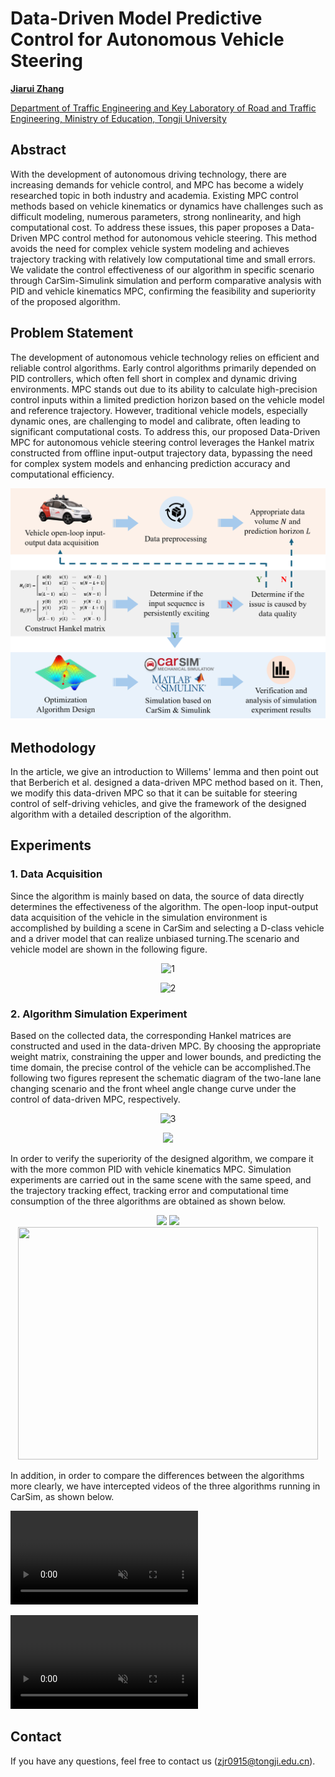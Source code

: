 # Data-Driven Model Predictive Control for Autonomous Vehicle Steering

**[Jiarui Zhang](https://tops.tongji.edu.cn/info/1132/1815.htm)**

[Department of Traffic Engineering and Key Laboratory of Road and Traffic Engineering, Ministry of Education, Tongji University](https://tops.tongji.edu.cn/)  

## Abstract

With the development of autonomous driving technology, there are increasing demands for vehicle control, and MPC has become a widely researched topic in both industry and academia. Existing MPC control methods based on vehicle kinematics or dynamics have challenges such as difficult modeling, numerous parameters, strong nonlinearity, and high computational cost. To address these issues, this paper proposes a Data-Driven MPC control method for autonomous vehicle steering. This method avoids the need for complex vehicle system modeling and achieves trajectory tracking with relatively low computational time and small errors. We validate the control effectiveness of our algorithm in specific scenario through CarSim-Simulink simulation and perform comparative analysis with PID and vehicle kinematics MPC, confirming the feasibility and superiority of the proposed algorithm.

## Problem Statement

The development of autonomous vehicle technology relies on efficient and reliable control algorithms. Early control algorithms primarily depended on PID controllers, which often fell short in complex and dynamic driving environments. MPC stands out due to its ability to calculate high-precision control inputs within a limited prediction horizon based on the vehicle model and reference trajectory. However, traditional vehicle models, especially dynamic ones, are challenging to model and calibrate, often leading to significant computational costs. To address this, our proposed Data-Driven MPC for autonomous vehicle steering control leverages the Hankel matrix constructed from offline input-output trajectory data, bypassing the need for complex system models and enhancing prediction accuracy and computational efficiency.


![flowchart](./src/flowchart.png)


## Methodology
In the article, we give an introduction to Willems' lemma and then point out that Berberich et al. designed a data-driven MPC method based on it. Then, we modify this data-driven MPC so that it can be suitable for steering control of self-driving vehicles, and give the framework of the designed algorithm with a detailed description of the algorithm.

## Experiments

### 1. Data Acquisition 
Since the algorithm is mainly based on data, the source of data directly determines the effectiveness of the algorithm. The open-loop input-output data acquisition of the vehicle in the simulation environment is accomplished by building a scene in CarSim and selecting a D-class vehicle and a driver model that can realize unbiased turning.The scenario and vehicle model are shown in the following figure.

<div align=center>

![1](https://github.com/John0915aaa/Data-Driven-Model-Predictive-Control-for-Autonomous-Vehicle-Steering/assets/141119265/852b2a6e-62aa-42c4-a421-8abfb5faaa4c)

![2](https://github.com/John0915aaa/Data-Driven-Model-Predictive-Control-for-Autonomous-Vehicle-Steering/assets/141119265/c5e7b064-4126-46e5-8673-033f528aa5dc)

</div>

### 2. Algorithm Simulation Experiment 

Based on the collected data, the corresponding Hankel matrices are constructed and used in the data-driven MPC. By choosing the appropriate weight matrix, constraining the upper and lower bounds, and predicting the time domain, the precise control of the vehicle can be accomplished.The following two figures represent the schematic diagram of the two-lane lane changing scenario and the front wheel angle change curve under the control of data-driven MPC, respectively.

<div align=center>
     
![3](https://github.com/John0915aaa/Data-Driven-Model-Predictive-Control-for-Autonomous-Vehicle-Steering/assets/141119265/5cb4ecf1-ce77-45fd-9589-3c492e2b465e)
     
</div>

<div align=center>
     
<img src="https://github.com/John0915aaa/Data-Driven-Model-Predictive-Control-for-Autonomous-Vehicle-Steering/assets/141119265/6ba713f7-d92b-4bb9-8575-48e7a8494d35">

</div>

In order to verify the superiority of the designed algorithm, we compare it with the more common PID with vehicle kinematics MPC. Simulation experiments are carried out in the same scene with the same speed, and the trajectory tracking effect, tracking error and computational time consumption of the three algorithms are obtained as shown below.

<div align=center>
     <img src="https://github.com/John0915aaa/Data-Driven-Model-Predictive-Control-for-Autonomous-Vehicle-Steering/blob/pages/src/tra.png">
     <img src="https://github.com/John0915aaa/Data-Driven-Model-Predictive-Control-for-Autonomous-Vehicle-Steering/blob/pages/src/error.png" width="470px">  <img src="https://github.com/John0915aaa/Data-Driven-Model-Predictive-Control-for-Autonomous-Vehicle-Steering/blob/pages/src/time.png" width="480px" height="372">
</div>

In addition, in order to compare the differences between the algorithms more clearly, we have intercepted videos of the three algorithms running in CarSim, as shown below. 

<video muted controls> <source src="./src/back.mp4"  type="video/mp4"> </video>

<video muted controls> <source src="./src/lateral.mp4"  type="video/mp4"> </video>

## Contact

If you have any questions, feel free to contact us (zjr0915@tongji.edu.cn).
